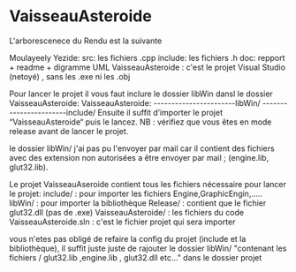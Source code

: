 # VaisseauAsteroide

L'arborescenece du Rendu est la suivante 

Moulayeely Yezide:
		src: les fichiers .cpp
		include: les fichiers .h
		doc: repport + readme + digramme UML
		VaisseauAsteroide : c'est le projet Visual Studio (netoyé) , sans les .exe ni les .obj


Pour lancer le projet il vous faut inclure le dossier libWin dansl le dossier VaisseauAsteroide:
			VaisseauAsteroide:
			-----------------------libWin/
			-----------------------include/
Ensuite il suffit d’importer  le projet “VaisseauAsteroide“ puis le lancez. 
NB : vérifiez que vous êtes en mode release avant de lancer le projet. 

le dossier libWin/ j'ai pas pu l'envoyer par mail car il contient des fichiers avec des extension non autorisées a être envoyer par mail ;
(engine.lib, glut32.lib).

Le projet VaisseauAseroide contient tous les fichiers nécessaire pour lancer le projet:
		include/ : pour importer les fichiers Engine,GraphicEngin,.....
		libWin/ : pour importer la bibliothèque
		Release/ : contient que le fichier glut32.dll (pas de .exe)
		VaisseauAsteroide/ : les fichiers du code
		VaisseauAsteroide.sln : c'est le fichier projet qui sera importer

vous n'etes pas obligé de refaire la config du projet (include et la bibliothèque), il suffit juste juste de rajouter le dossier libWin/ "contenant les fichiers / glut32.lib ,engine.lib , glut32.dll etc..." dans le dossier projet
